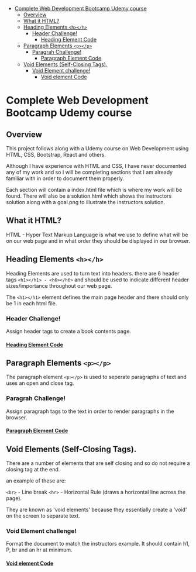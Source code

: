 - [Complete Web Development Bootcamp Udemy course](#complete-web-development-bootcamp-udemy-course)
  - [Overview](#overview)
  - [What it HTML?](#what-it-html)
  - [Heading Elements `<h></h>`](#heading-elements-hh)
    - [Header Challenge!](#header-challenge)
      - [Heading Element Code](#heading-element-code)
  - [Paragraph Elements `<p></p>`](#paragraph-elements-pp)
    - [Paragrah Challenge!](#paragrah-challenge)
      - [Paragraph Element Code](#paragraph-element-code)
  - [Void Elements (Self-Closing Tags).](#void-elements-self-closing-tags)
    - [Void Element challenge!](#void-element-challenge)
      - [Void element Code](#void-element-code)


# Complete Web Development Bootcamp Udemy course

## Overview

This project follows along with a Udemy course on Web Development using HTML, CSS, Bootstrap, React and others.

Although I have experience with HTML and CSS, I have never documented any of my work and so I will be completing sections that I am already familiar with in order to document them properly.

Each section will contain a index.html file which is where my work will be found. There will also be a solution.html which shows the instructors solution along with a goal.png to illustrate the instructors solution.

## What it HTML?

HTML - Hyper Text Markup Language is what we use to define what will be on our web page and in what order they should be displayed in our browser.


## Heading Elements `<h></h>`

Heading Elements are used to turn text into headers. there are 6 header tags `<h1></h1> - <h6></h6>` and should be used to indicate different header sizes/importance throughout our web page. 

The `<h1></h1>` element defines the main page header and there should only be 1 in each html file.

### Header Challenge!
Assign header tags to create a book contents page.
#### [Heading Element Code](<Heading_Element>)


## Paragraph Elements `<p></p>`

The paragraph element `<p></p>` is used to seperate paragraphs of text and uses an open and close tag.

### Paragrah Challenge!

Assign paragraph tags to the text in order to render paragraphs in the browser.

#### [Paragraph Element Code](Paragraph_Element)


## Void Elements (Self-Closing Tags).

There are a number of elements that are self closing and so do not require a closing tag at the end.

an example of these are:

`<br>` - Line break
`<hr>` - Horizontal Rule (draws a horizontal line across the page).

They are known as 'void elements' because they essentially create a 'void' on the screen to separate text.

### Void Element challenge!

Format the document to match the instructors example. It should contain h1, P, br and an hr at minimum.

#### [Void element Code](Void_Elements)



